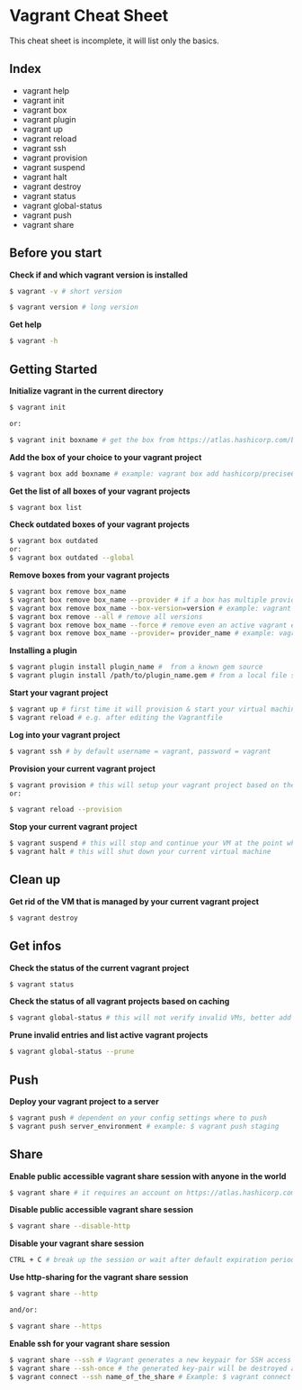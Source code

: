 # Vagrant Cheat Sheet

This cheat sheet is incomplete, it will list only the basics.

## Index

- vagrant help
- vagrant init
- vagrant box
- vagrant plugin
- vagrant up
- vagrant reload
- vagrant ssh
- vagrant provision
- vagrant suspend
- vagrant halt
- vagrant destroy
- vagrant status
- vagrant global-status
- vagrant push
- vagrant share


## Before you start

**Check if and which vagrant version is installed**
```bash
$ vagrant -v # short version
```
```bash
$ vagrant version # long version
```

**Get help**
```bash
$ vagrant -h
```

## Getting Started

**Initialize vagrant in the current directory**

```bash
$ vagrant init

or:

$ vagrant init boxname # get the box from https://atlas.hashicorp.com/boxes/search
```

**Add the box of your choice to your vagrant project**
```bash
$ vagrant box add boxname # example: vagrant box add hashicorp/precise64
```

**Get the list of all boxes of your vagrant projects**
```bash
$ vagrant box list
```

**Check outdated boxes of your vagrant projects**
```bash
$ vagrant box outdated
or:
$ vagrant box outdated --global
```

**Remove boxes from your vagrant projects**
```bash
$ vagrant box remove box_name
$ vagrant box remove box_name --provider # if a box has multiple providers
$ vagrant box remove box_name --box-version=version # example: vagrant box remove hashicorp/precise64 --box-version=2.2.1
$ vagrant box remove --all # remove all versions
$ vagrant box remove box_name --force # remove even an active vagrant environment
$ vagrant box remove box_name --provider= provider_name # example: vagrant box remove hashicorp/precise64 --provider=virtualbox
```

**Installing a plugin**
```bash
$ vagrant plugin install plugin_name #  from a known gem source
$ vagrant plugin install /path/to/plugin_name.gem # from a local file source
```

**Start your vagrant project**
```bash
$ vagrant up # first time it will provision & start your virtual machine
$ vagrant reload # e.g. after editing the Vagrantfile
```

**Log into your vagrant project**
```bash
$ vagrant ssh # by default username = vagrant, password = vagrant
```

**Provision your current vagrant project**
```bash
$ vagrant provision # this will setup your vagrant project based on the Vagrantfile and other files that is included in the Vagrantfile
or:

$ vagrant reload --provision
```

**Stop your current vagrant project**
```bash
$ vagrant suspend # this will stop and continue your VM at the point when you stopped the last time
$ vagrant halt # this will shut down your current virtual machine
```

## Clean up

**Get rid of the VM that is managed by your current vagrant project**

```bash
$ vagrant destroy
```

## Get infos

**Check the status of the current vagrant project**

```bash
$ vagrant status
```

**Check the status of all vagrant projects based on caching**

```bash
$ vagrant global-status # this will not verify invalid VMs, better add the --prune flag (see above)
```

**Prune invalid entries and list active vagrant projects**

```bash
$ vagrant global-status --prune
```

## Push

**Deploy your vagrant project to a server**

```bash
$ vagrant push # dependent on your config settings where to push
$ vagrant push server_environment # example: $ vagrant push staging
```

## Share

**Enable public accessible vagrant share session with anyone in the world**

```bash
$ vagrant share # it requires an account on https://atlas.hashicorp.com to generate URLs for HTTP-sharing
```

**Disable public accessible vagrant share session**

```bash
$ vagrant share --disable-http
```

**Disable your vagrant share session**

```bash
CTRL + C # break up the session or wait after default expiration period (1 hour)
```

**Use http-sharing for the vagrant share session**

```bash
$ vagrant share --http

and/or:

$ vagrant share --https
```

**Enable ssh for your vagrant share session**

```bash
$ vagrant share --ssh # Vagrant generates a new keypair for SSH access and will output the name of the share session
$ vagrant share --ssh-once # the generated key-pair will be destroyed after one connection attempt
$ vagrant connect --ssh name_of_the_share # Example: $ vagrant connect --ssh itty-bitty-polar-8667
```
